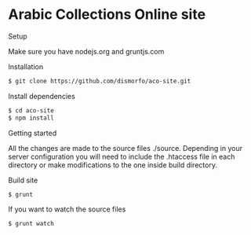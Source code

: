 Arabic Collections Online site
========

Setup

Make sure you have nodejs.org and gruntjs.com

  Installation

```bash
$ git clone https://github.com/dismorfo/aco-site.git
```

  Install dependencies
```bash
$ cd aco-site
$ npm install
```

  Getting started
  
  All the changes are made to the source files ./source. Depending in your server configuration
  you will need to include the .htaccess file in each directory or make modifications to the one
  inside build directory.
  
  Build site

```bash
$ grunt
```
  If you want to watch the source files

```bash
$ grunt watch
```
